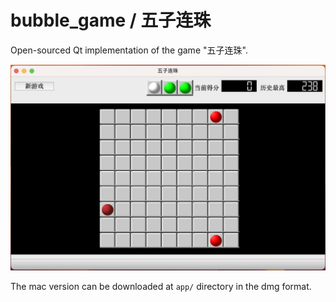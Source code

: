 # bubble_game / 五子连珠

Open-sourced Qt implementation of the game "五子连珠".

![screenshot](screenshot/main.png)

The mac version can be downloaded at `app/` directory in the dmg format.

